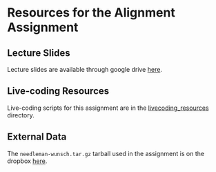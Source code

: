 # Resources for the Alignment Assignment

## Lecture Slides

Lecture slides are available through google drive [here](https://docs.google.com/presentation/d/1IRm-2vsaJLWN2YV0us_UHHwVVDEfrvXu8zW-9zc0Jec/edit?usp=sharing).

## Live-coding Resources

Live-coding scripts for this assignment are in the [livecoding_resources](https://github.com/bxlab/cmdb-quantbio/tree/main/assignments/lab/alignment/livecoding_resources) directory.

## External Data

The `needleman-wunsch.tar.gz` tarball used in the assignment is on the dropbox [here](https://www.dropbox.com/home/cmdb-quantbio/quantLab/alignment).
